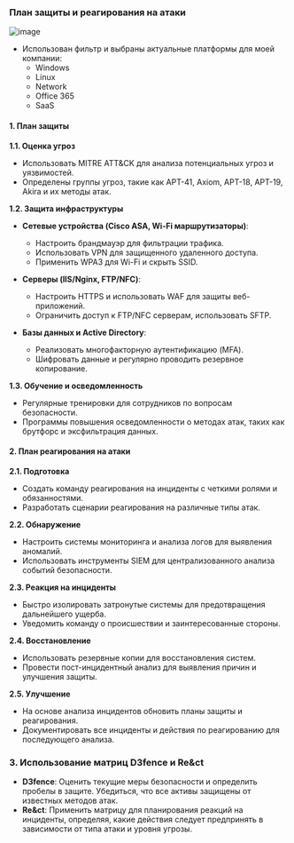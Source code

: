 ### План защиты и реагирования на атаки

![image](/💀Task11/img/MyCompany.png)

- Использован фильтр и выбраны актуальные платформы для моей компании:
    - Windows
    - Linux
    - Network
    - Office 365
    - SaaS

#### 1. План защиты

**1.1. Оценка угроз**
- Использовать MITRE ATT&CK для анализа потенциальных угроз и уязвимостей.
- Определены группы угроз, такие как APT-41, Axiom, APT-18, APT-19, Akira и их методы атак.

**1.2. Защита инфраструктуры**
- **Сетевые устройства (Cisco ASA, Wi-Fi маршрутизаторы)**:
  - Настроить брандмауэр для фильтрации трафика.
  - Использовать VPN для защищенного удаленного доступа.
  - Применить WPA3 для Wi-Fi и скрыть SSID.

- **Серверы (IIS/Nginx, FTP/NFC)**:
  - Настроить HTTPS и использовать WAF для защиты веб-приложений.
  - Ограничить доступ к FTP/NFC серверам, использовать SFTP.

- **Базы данных и Active Directory**:
  - Реализовать многофакторную аутентификацию (MFA).
  - Шифровать данные и регулярно проводить резервное копирование.

**1.3. Обучение и осведомленность**
- Регулярные тренировки для сотрудников по вопросам безопасности.
- Программы повышения осведомленности о методах атак, таких как брутфорс и эксфильтрация данных.

#### 2. План реагирования на атаки

**2.1. Подготовка**
- Создать команду реагирования на инциденты с четкими ролями и обязанностями.
- Разработать сценарии реагирования на различные типы атак.

**2.2. Обнаружение**
- Настроить системы мониторинга и анализа логов для выявления аномалий.
- Использовать инструменты SIEM для централизованного анализа событий безопасности.

**2.3. Реакция на инциденты**
- Быстро изолировать затронутые системы для предотвращения дальнейшего ущерба.
- Уведомить команду о происшествии и заинтересованные стороны.

**2.4. Восстановление**
- Использовать резервные копии для восстановления систем.
- Провести пост-инцидентный анализ для выявления причин и улучшения защиты.

**2.5. Улучшение**
- На основе анализа инцидентов обновить планы защиты и реагирования.
- Документировать все инциденты и действия по реагированию для последующего анализа.

### 3. Использование матриц D3fence и Re&ct
- **D3fence**: Оценить текущие меры безопасности и определить пробелы в защите. Убедиться, что все активы защищены от известных методов атак.
- **Re&ct**: Применить матрицу для планирования реакций на инциденты, определяя, какие действия следует предпринять в зависимости от типа атаки и уровня угрозы.
